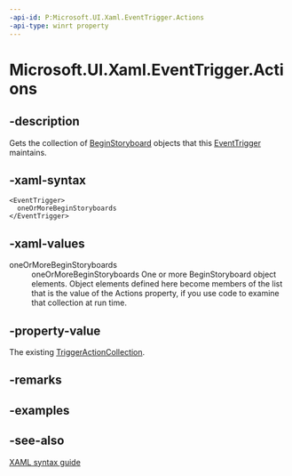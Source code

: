 ```yaml
---
-api-id: P:Microsoft.UI.Xaml.EventTrigger.Actions
-api-type: winrt property
---
```


<!-- Property syntax
public Microsoft.UI.Xaml.TriggerActionCollection Actions { get; }
-->

# Microsoft.UI.Xaml.EventTrigger.Actions

## -description

Gets the collection of [BeginStoryboard](../microsoft.ui.xaml.media.animation/beginstoryboard.md) objects that this [EventTrigger](eventtrigger.md) maintains.

## -xaml-syntax
```xaml
<EventTrigger>
  oneOrMoreBeginStoryboards
</EventTrigger>

```

## -xaml-values
<dl><dt>oneOrMoreBeginStoryboards
</dt><dd>oneOrMoreBeginStoryboards One or more BeginStoryboard object elements. Object elements defined here become members of the list that is the value of the Actions property, if you use code to examine that collection at run time.</dd>
</dl>

## -property-value

The existing [TriggerActionCollection](triggeractioncollection.md).

## -remarks

## -examples

## -see-also

[XAML syntax guide](/windows/uwp/xaml-platform/xaml-syntax-guide)
